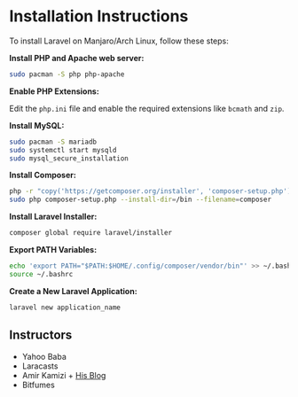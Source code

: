 # Installation Instructions

To install Laravel on Manjaro/Arch Linux, follow these steps:

**Install PHP and Apache web server:**

```bash
sudo pacman -S php php-apache
```

**Enable PHP Extensions:**

Edit the `php.ini` file and enable the required extensions like `bcmath` and `zip`.

**Install MySQL:**

```bash
sudo pacman -S mariadb
sudo systemctl start mysqld
sudo mysql_secure_installation
```

**Install Composer:**

```bash
php -r "copy('https://getcomposer.org/installer', 'composer-setup.php');"
sudo php composer-setup.php --install-dir=/bin --filename=composer
```

**Install Laravel Installer:**

```bash
composer global require laravel/installer
```

**Export PATH Variables:**

```bash
echo 'export PATH="$PATH:$HOME/.config/composer/vendor/bin"' >> ~/.bashrc
source ~/.bashrc
```

**Create a New Laravel Application:**

```bash
laravel new application_name
```

## Instructors

- Yahoo Baba
- Laracasts
- Amir Kamizi + [His Blog](https://github.com/amirkamizi/learn-php?tab=readme-ov-file)
- Bitfumes
